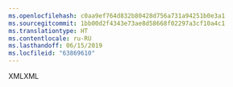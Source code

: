 ```yaml
---
ms.openlocfilehash: c0aa9ef764d832b80428d756a731a94251b0e3a1
ms.sourcegitcommit: 1bb00d2f4343e73ae8d58668f02297a3cf10a4c1
ms.translationtype: HT
ms.contentlocale: ru-RU
ms.lasthandoff: 06/15/2019
ms.locfileid: "63869610"
---
```

<span data-ttu-id="f324e-101">XML</span><span class="sxs-lookup"><span data-stu-id="f324e-101">XML</span></span>